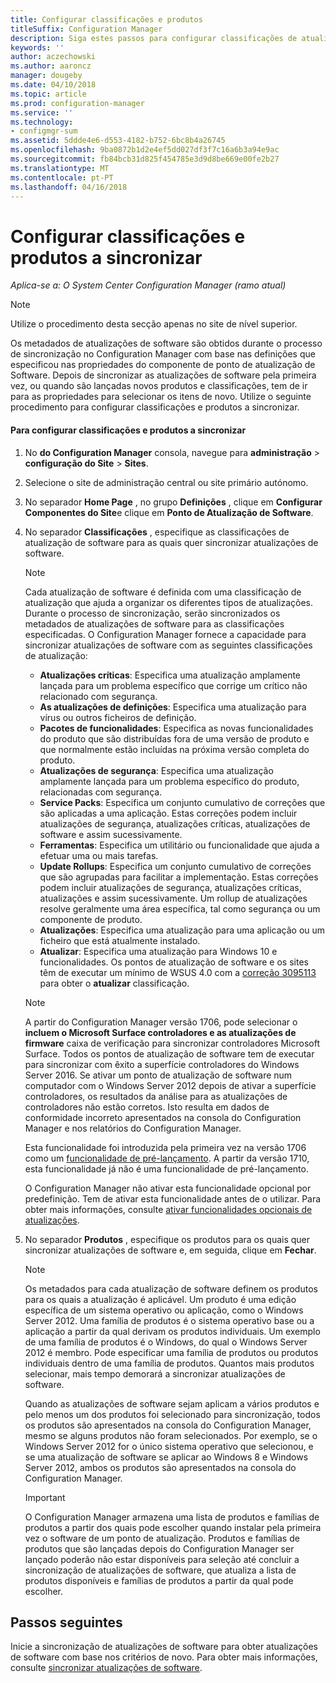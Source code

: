 ```yaml
---
title: Configurar classificações e produtos
titleSuffix: Configuration Manager
description: Siga estes passos para configurar classificações de atualizações de software e produtos para sincronizar na consola do Configuration Manager.
keywords: ''
author: aczechowski
ms.author: aaroncz
manager: dougeby
ms.date: 04/10/2018
ms.topic: article
ms.prod: configuration-manager
ms.service: ''
ms.technology:
- configmgr-sum
ms.assetid: 5ddde4e6-d553-4182-b752-6bc8b4a26745
ms.openlocfilehash: 9ba0872b1d2e4ef5dd027df3f7c16a6b3a94e9ac
ms.sourcegitcommit: fb84bcb31d825f454785e3d9d8be669e00fe2b27
ms.translationtype: MT
ms.contentlocale: pt-PT
ms.lasthandoff: 04/16/2018
---
```

#  <a name="configure-classifications-and-products-to-synchronize"></a>Configurar classificações e produtos a sincronizar  

*Aplica-se a: O System Center Configuration Manager (ramo atual)*


> [!NOTE]  
>  Utilize o procedimento desta secção apenas no site de nível superior.  

 Os metadados de atualizações de software são obtidos durante o processo de sincronização no Configuration Manager com base nas definições que especificou nas propriedades do componente de ponto de atualização de Software. Depois de sincronizar as atualizações de software pela primeira vez, ou quando são lançadas novos produtos e classificações, tem de ir para as propriedades para selecionar os itens de novo. Utilize o seguinte procedimento para configurar classificações e produtos a sincronizar.  

#### <a name="to-configure-classifications-and-products-to-synchronize"></a>Para configurar classificações e produtos a sincronizar  

1.  No **do Configuration Manager** consola, navegue para **administração** > **configuração do Site** > **Sites**.

2. Selecione o site de administração central ou site primário autónomo.  

3.  No separador **Home Page** , no grupo **Definições** , clique em **Configurar Componentes do Site**e clique em **Ponto de Atualização de Software**.

4.  No separador **Classificações** , especifique as classificações de atualização de software para as quais quer sincronizar atualizações de software.  

    > [!NOTE]  
    >  Cada atualização de software é definida com uma classificação de atualização que ajuda a organizar os diferentes tipos de atualizações. Durante o processo de sincronização, serão sincronizados os metadados de atualizações de software para as classificações especificadas. O Configuration Manager fornece a capacidade para sincronizar atualizações de software com as seguintes classificações de atualização:  
    >   
    > - **Atualizações críticas**: Especifica uma atualização amplamente lançada para um problema específico que corrige um crítico não relacionado com segurança.  
    > - **As atualizações de definições**: Especifica uma atualização para vírus ou outros ficheiros de definição.  
    > - **Pacotes de funcionalidades**: Especifica as novas funcionalidades do produto que são distribuídas fora de uma versão de produto e que normalmente estão incluídas na próxima versão completa do produto.  
    > - **Atualizações de segurança**: Especifica uma atualização amplamente lançada para um problema específico do produto, relacionadas com segurança.  
    > - **Service Packs**: Especifica um conjunto cumulativo de correções que são aplicadas a uma aplicação. Estas correções podem incluir atualizações de segurança, atualizações críticas, atualizações de software e assim sucessivamente.  
    > - **Ferramentas**: Especifica um utilitário ou funcionalidade que ajuda a efetuar uma ou mais tarefas.  
    > - **Update Rollups**: Especifica um conjunto cumulativo de correções que são agrupadas para facilitar a implementação. Estas correções podem incluir atualizações de segurança, atualizações críticas, atualizações e assim sucessivamente. Um rollup de atualizações resolve geralmente uma área específica, tal como segurança ou um componente de produto.  
    > - **Atualizações**: Especifica uma atualização para uma aplicação ou um ficheiro que está atualmente instalado.  
    > - **Atualizar**: Especifica uma atualização para Windows 10 e funcionalidades. Os pontos de atualização de software e os sites têm de executar um mínimo de WSUS 4.0 com a [correção 3095113](https://support.microsoft.com/kb/3095113) para obter o **atualizar** classificação.    
    >       

    > [!NOTE]    
    > A partir do Configuration Manager versão 1706, pode selecionar o **incluem o Microsoft Surface controladores e as atualizações de firmware** caixa de verificação para sincronizar controladores Microsoft Surface.<!--1098490--> Todos os pontos de atualização de software tem de executar para sincronizar com êxito a superfície controladores do Windows Server 2016. Se ativar um ponto de atualização de software num computador com o Windows Server 2012 depois de ativar a superfície controladores, os resultados da análise para as atualizações de controladores não estão corretos. Isto resulta em dados de conformidade incorreto apresentados na consola do Configuration Manager e nos relatórios do Configuration Manager.  
    >  
    > Esta funcionalidade foi introduzida pela primeira vez na versão 1706 como um [funcionalidade de pré-lançamento](/sccm/core/servers/manage/pre-release-features). A partir da versão 1710, esta funcionalidade já não é uma funcionalidade de pré-lançamento.  
    >  
    > O Configuration Manager não ativar esta funcionalidade opcional por predefinição. Tem de ativar esta funcionalidade antes de o utilizar. Para obter mais informações, consulte [ativar funcionalidades opcionais de atualizações](/sccm/core/servers/manage/install-in-console-updates#bkmk_options).<!--505213-->  

5.  No separador **Produtos** , especifique os produtos para os quais quer sincronizar atualizações de software e, em seguida, clique em **Fechar**.  

    > [!NOTE]  
    >  Os metadados para cada atualização de software definem os produtos para os quais a atualização é aplicável. Um produto é uma edição específica de um sistema operativo ou aplicação, como o Windows Server 2012. Uma família de produtos é o sistema operativo base ou a aplicação a partir da qual derivam os produtos individuais. Um exemplo de uma família de produtos é o Windows, do qual o Windows Server 2012 é membro. Pode especificar uma família de produtos ou produtos individuais dentro de uma família de produtos. Quantos mais produtos selecionar, mais tempo demorará a sincronizar atualizações de software.  
    >   
    >  Quando as atualizações de software sejam aplicam a vários produtos e pelo menos um dos produtos foi selecionado para sincronização, todos os produtos são apresentados na consola do Configuration Manager, mesmo se alguns produtos não foram selecionados. Por exemplo, se o Windows Server 2012 for o único sistema operativo que selecionou, e se uma atualização de software se aplicar ao Windows 8 e Windows Server 2012, ambos os produtos são apresentados na consola do Configuration Manager.  

    > [!IMPORTANT]  
    >  O Configuration Manager armazena uma lista de produtos e famílias de produtos a partir dos quais pode escolher quando instalar pela primeira vez o software de um ponto de atualização. Produtos e famílias de produtos que são lançadas depois do Configuration Manager ser lançado poderão não estar disponíveis para seleção até concluir a sincronização de atualizações de software, que atualiza a lista de produtos disponíveis e famílias de produtos a partir da qual pode escolher.  

## <a name="next-steps"></a>Passos seguintes
Inicie a sincronização de atualizações de software para obter atualizações de software com base nos critérios de novo. Para obter mais informações, consulte [sincronizar atualizações de software](synchronize-software-updates.md).
